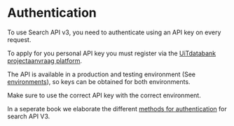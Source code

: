 ---
---

# Authentication

To use Search API v3, you need to authenticate using an API key on every request.

To apply for you personal API key you must register via the [UiTdatabank projectaanvraag platform](https://projectaanvraag.uitdatabank.be).

The API is available in a production and testing environment (See [environments](https://documentatie.uitdatabank.be/content/search_api_3/latest/getting-started/environments.html)), so keys can be obtained for both environments.

Make sure to use the correct API key with the correct environment.

In a seperate book we elaborate the different [methods for authentication](https://documentatie.uitdatabank.be/content/search_api_3/latest/getting-started/authentication.html) for search API V3.
